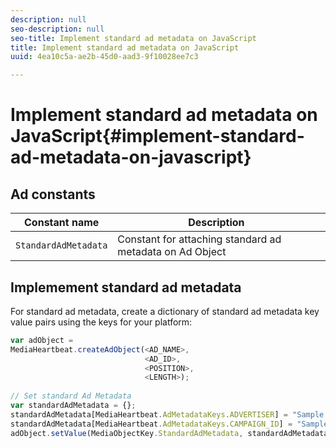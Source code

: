 ```yaml
---
description: null
seo-description: null
seo-title: Implement standard ad metadata on JavaScript
title: Implement standard ad metadata on JavaScript
uuid: 4ea10c5a-ae2b-45d0-aad3-9f10028ee7c3

---
```


# Implement standard ad metadata on JavaScript{#implement-standard-ad-metadata-on-javascript}

## Ad constants

|  Constant name  | Description&nbsp;&nbsp;  |
|---|---|
|  `StandardAdMetadata`  | Constant for attaching standard ad metadata on Ad Object  |

## Implemement standard ad metadata

For standard ad metadata, create a dictionary of standard ad metadata key value pairs using the keys for your platform: 

```js
var adObject =  
MediaHeartbeat.createAdObject(<AD_NAME>,  
                              <AD_ID>,  
                              <POSITION>,  
                              <LENGTH>); 
   
// Set standard Ad Metadata 
var standardAdMetadata = {}; 
standardAdMetadata[MediaHeartbeat.AdMetadataKeys.ADVERTISER] = "Sample Advertiser"; 
standardAdMetadata[MediaHeartbeat.AdMetadataKeys.CAMPAIGN_ID] = "Sample Campaign"; 
adObject.setValue(MediaObjectKey.StandardAdMetadata, standardAdMetadata);
```

